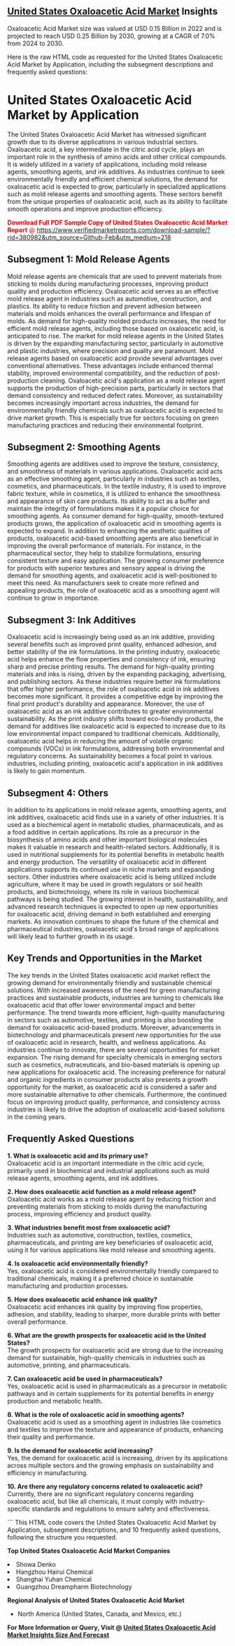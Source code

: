 <h2><a href="https://www.verifiedmarketreports.com/download-sample/?rid=380982&amp;utm_source=Github-Feb&amp;utm_medium=218" target="_blank">United States Oxaloacetic Acid Market</a> Insights</h2><p>Oxaloacetic Acid Market size was valued at USD 0.15 Billion in 2022 and is projected to reach USD 0.25 Billion by 2030, growing at a CAGR of 7.0% from 2024 to 2030.</p><p>Here is the raw HTML code as requested for the United States Oxaloacetic Acid Market by Application, including the subsegment descriptions and frequently asked questions:  <h1>United States Oxaloacetic Acid Market by Application</h1> <p>The United States Oxaloacetic Acid Market has witnessed significant growth due to its diverse applications in various industrial sectors. Oxaloacetic acid, a key intermediate in the citric acid cycle, plays an important role in the synthesis of amino acids and other critical compounds. It is widely utilized in a variety of applications, including mold release agents, smoothing agents, and ink additives. As industries continue to seek environmentally friendly and efficient chemical solutions, the demand for oxaloacetic acid is expected to grow, particularly in specialized applications such as mold release agents and smoothing agents. These sectors benefit from the unique properties of oxaloacetic acid, such as its ability to facilitate smooth operations and improve production efficiency. <p><span class=""><span style="color: #ff0000;"><strong>Download Full PDF Sample Copy of United States Oxaloacetic Acid Market Report</strong> @ </span><a href="https://www.verifiedmarketreports.com/download-sample/?rid=380982&amp;utm_source=Github-Feb&amp;utm_medium=218" target="_blank">https://www.verifiedmarketreports.com/download-sample/?rid=380982&amp;utm_source=Github-Feb&amp;utm_medium=218</a></span></p> </p> <h2>Subsegment 1: Mold Release Agents</h2> <p>Mold release agents are chemicals that are used to prevent materials from sticking to molds during manufacturing processes, improving product quality and production efficiency. Oxaloacetic acid serves as an effective mold release agent in industries such as automotive, construction, and plastics. Its ability to reduce friction and prevent adhesion between materials and molds enhances the overall performance and lifespan of molds. As demand for high-quality molded products increases, the need for efficient mold release agents, including those based on oxaloacetic acid, is anticipated to rise. The market for mold release agents in the United States is driven by the expanding manufacturing sector, particularly in automotive and plastic industries, where precision and quality are paramount. Mold release agents based on oxaloacetic acid provide several advantages over conventional alternatives. These advantages include enhanced thermal stability, improved environmental compatibility, and the reduction of post-production cleaning. Oxaloacetic acid's application as a mold release agent supports the production of high-precision parts, particularly in sectors that demand consistency and reduced defect rates. Moreover, as sustainability becomes increasingly important across industries, the demand for environmentally friendly chemicals such as oxaloacetic acid is expected to drive market growth. This is especially true for sectors focusing on green manufacturing practices and reducing their environmental footprint. <h2>Subsegment 2: Smoothing Agents</h2> <p>Smoothing agents are additives used to improve the texture, consistency, and smoothness of materials in various applications. Oxaloacetic acid acts as an effective smoothing agent, particularly in industries such as textiles, cosmetics, and pharmaceuticals. In the textile industry, it is used to improve fabric texture, while in cosmetics, it is utilized to enhance the smoothness and appearance of skin care products. Its ability to act as a buffer and maintain the integrity of formulations makes it a popular choice for smoothing agents. As consumer demand for high-quality, smooth-textured products grows, the application of oxaloacetic acid in smoothing agents is expected to expand. In addition to enhancing the aesthetic qualities of products, oxaloacetic acid-based smoothing agents are also beneficial in improving the overall performance of materials. For instance, in the pharmaceutical sector, they help to stabilize formulations, ensuring consistent texture and easy application. The growing consumer preference for products with superior textures and sensory appeal is driving the demand for smoothing agents, and oxaloacetic acid is well-positioned to meet this need. As manufacturers seek to create more refined and appealing products, the role of oxaloacetic acid as a smoothing agent will continue to grow in importance. <h2>Subsegment 3: Ink Additives</h2> <p>Oxaloacetic acid is increasingly being used as an ink additive, providing several benefits such as improved print quality, enhanced adhesion, and better stability of the ink formulations. In the printing industry, oxaloacetic acid helps enhance the flow properties and consistency of ink, ensuring sharp and precise printing results. The demand for high-quality printing materials and inks is rising, driven by the expanding packaging, advertising, and publishing sectors. As these industries require better ink formulations that offer higher performance, the role of oxaloacetic acid in ink additives becomes more significant. It provides a competitive edge by improving the final print product's durability and appearance. Moreover, the use of oxaloacetic acid as an ink additive contributes to greater environmental sustainability. As the print industry shifts toward eco-friendly products, the demand for additives like oxaloacetic acid is expected to increase due to its low environmental impact compared to traditional chemicals. Additionally, oxaloacetic acid helps in reducing the amount of volatile organic compounds (VOCs) in ink formulations, addressing both environmental and regulatory concerns. As sustainability becomes a focal point in various industries, including printing, oxaloacetic acid's application in ink additives is likely to gain momentum. <h2>Subsegment 4: Others</h2> <p>In addition to its applications in mold release agents, smoothing agents, and ink additives, oxaloacetic acid finds use in a variety of other industries. It is used as a biochemical agent in metabolic studies, pharmaceuticals, and as a food additive in certain applications. Its role as a precursor in the biosynthesis of amino acids and other important biological molecules makes it valuable in research and health-related sectors. Additionally, it is used in nutritional supplements for its potential benefits in metabolic health and energy production. The versatility of oxaloacetic acid in different applications supports its continued use in niche markets and expanding sectors. Other industries where oxaloacetic acid is being utilized include agriculture, where it may be used in growth regulators or soil health products, and biotechnology, where its role in various biochemical pathways is being studied. The growing interest in health, sustainability, and advanced research techniques is expected to open up new opportunities for oxaloacetic acid, driving demand in both established and emerging markets. As innovation continues to shape the future of the chemical and pharmaceutical industries, oxaloacetic acid's broad range of applications will likely lead to further growth in its usage. <h2>Key Trends and Opportunities in the Market</h2> <p>The key trends in the United States oxaloacetic acid market reflect the growing demand for environmentally friendly and sustainable chemical solutions. With increased awareness of the need for green manufacturing practices and sustainable products, industries are turning to chemicals like oxaloacetic acid that offer lower environmental impact and better performance. The trend towards more efficient, high-quality manufacturing in sectors such as automotive, textiles, and printing is also boosting the demand for oxaloacetic acid-based products. Moreover, advancements in biotechnology and pharmaceuticals present new opportunities for the use of oxaloacetic acid in research, health, and wellness applications. As industries continue to innovate, there are several opportunities for market expansion. The rising demand for specialty chemicals in emerging sectors such as cosmetics, nutraceuticals, and bio-based materials is opening up new applications for oxaloacetic acid. The increasing preference for natural and organic ingredients in consumer products also presents a growth opportunity for the market, as oxaloacetic acid is considered a safer and more sustainable alternative to other chemicals. Furthermore, the continued focus on improving product quality, performance, and consistency across industries is likely to drive the adoption of oxaloacetic acid-based solutions in the coming years. <h2>Frequently Asked Questions</h2> <p><strong>1. What is oxaloacetic acid and its primary use?</strong><br> Oxaloacetic acid is an important intermediate in the citric acid cycle, primarily used in biochemical and industrial applications such as mold release agents, smoothing agents, and ink additives.</p> <p><strong>2. How does oxaloacetic acid function as a mold release agent?</strong><br> Oxaloacetic acid works as a mold release agent by reducing friction and preventing materials from sticking to molds during the manufacturing process, improving efficiency and product quality.</p> <p><strong>3. What industries benefit most from oxaloacetic acid?</strong><br> Industries such as automotive, construction, textiles, cosmetics, pharmaceuticals, and printing are key beneficiaries of oxaloacetic acid, using it for various applications like mold release and smoothing agents.</p> <p><strong>4. Is oxaloacetic acid environmentally friendly?</strong><br> Yes, oxaloacetic acid is considered environmentally friendly compared to traditional chemicals, making it a preferred choice in sustainable manufacturing and production processes.</p> <p><strong>5. How does oxaloacetic acid enhance ink quality?</strong><br> Oxaloacetic acid enhances ink quality by improving flow properties, adhesion, and stability, leading to sharper, more durable prints with better overall performance.</p> <p><strong>6. What are the growth prospects for oxaloacetic acid in the United States?</strong><br> The growth prospects for oxaloacetic acid are strong due to the increasing demand for sustainable, high-quality chemicals in industries such as automotive, printing, and pharmaceuticals.</p> <p><strong>7. Can oxaloacetic acid be used in pharmaceuticals?</strong><br> Yes, oxaloacetic acid is used in pharmaceuticals as a precursor in metabolic pathways and in certain supplements for its potential benefits in energy production and metabolic health.</p> <p><strong>8. What is the role of oxaloacetic acid in smoothing agents?</strong><br> Oxaloacetic acid is used as a smoothing agent in industries like cosmetics and textiles to improve the texture and appearance of products, enhancing their quality and performance.</p> <p><strong>9. Is the demand for oxaloacetic acid increasing?</strong><br> Yes, the demand for oxaloacetic acid is increasing, driven by its applications across multiple sectors and the growing emphasis on sustainability and efficiency in manufacturing.</p> <p><strong>10. Are there any regulatory concerns related to oxaloacetic acid?</strong><br> Currently, there are no significant regulatory concerns regarding oxaloacetic acid, but like all chemicals, it must comply with industry-specific standards and regulations to ensure safety and effectiveness.</p> ``` This HTML code covers the United States Oxaloacetic Acid Market by Application, subsegment descriptions, and 10 frequently asked questions, following the structure you requested.</p><p><strong>Top United States Oxaloacetic Acid Market Companies</strong></p><div data-test-id=""><p><li>Showa Denko</li><li> Hangzhou Hairui Chemical</li><li> Shanghai Yuhan Chemical</li><li> Guangzhou Dreampharm Biotechnology</li></p><div><strong>Regional Analysis of&nbsp;United States Oxaloacetic Acid Market</strong></div><ul><li dir="ltr"><p dir="ltr">North America&nbsp;(United States, Canada, and Mexico, etc.)</p></li></ul><p><strong>For More Information or Query, Visit @&nbsp;</strong><strong><a href="https://www.verifiedmarketreports.com/product/oxaloacetic-acid-market/?utm_source=Github-Feb&amp;utm_medium=218" target="_blank">United States Oxaloacetic Acid Market Insights Size And Forecast</a></strong></p></div>
